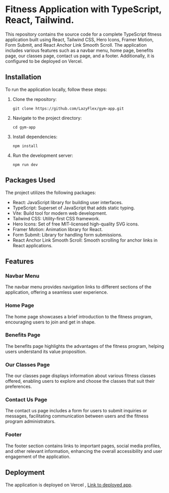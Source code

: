 
# Fitness Application with TypeScript, React, Tailwind.

This repository contains the source code for a complete TypeScript fitness application built using React, Tailwind CSS, Hero Icons, Framer Motion, Form Submit, and React Anchor Link Smooth Scroll. The application includes various features such as a navbar menu, home page, benefits page, our classes page, contact us page, and a footer. Additionally, it is configured to be deployed on Vercel.

## Installation

To run the application locally, follow these steps:

1. Clone the repository:
    
    `git clone https://github.com/LazyFlex/gym-app.git`
    
2. Navigate to the project directory:
    
    `cd gym-app`
    
3. Install dependencies:
     
    `npm install`
    
4. Run the development server:
   
    `npm run dev`
    

## Packages Used

The project utilizes the following packages:

- React: JavaScript library for building user interfaces.
- TypeScript: Superset of JavaScript that adds static typing.
- Vite: Build tool for modern web development.
- Tailwind CSS: Utility-first CSS framework.
- Hero Icons: Set of free MIT-licensed high-quality SVG icons.
- Framer Motion: Animation library for React.
- Form Submit: Library for handling form submissions.
- React Anchor Link Smooth Scroll: Smooth scrolling for anchor links in React applications.



## Features

### Navbar Menu

The navbar menu provides navigation links to different sections of the application, offering a seamless user experience.

### Home Page

The home page showcases a brief introduction to the fitness program, encouraging users to join and get in shape.

### Benefits Page

The benefits page highlights the advantages of the fitness program, helping users understand its value proposition.

### Our Classes Page

The our classes page displays information about various fitness classes offered, enabling users to explore and choose the classes that suit their preferences.

### Contact Us Page

The contact us page includes a form for users to submit inquiries or messages, facilitating communication between users and the fitness program administrators.

### Footer

The footer section contains links to important pages, social media profiles, and other relevant information, enhancing the overall accessibility and user engagement of the application.

## Deployment

The application is deployed on Vercel , [Link to deployed app](https://gym-app-eight-blond.vercel.app/).
